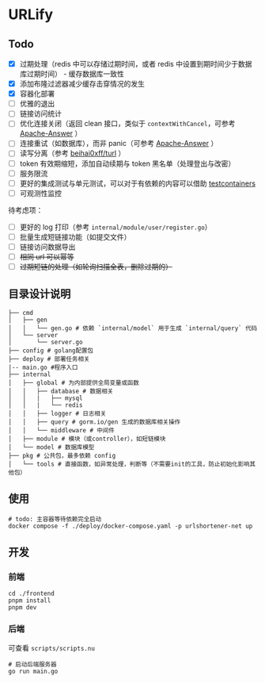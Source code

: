 # URLify

## Todo

-   [x] 过期处理（redis 中可以存储过期时间，或者 redis 中设置到期时间少于数据库过期时间） - 缓存数据库一致性
-   [x] 添加布隆过滤器减少缓存击穿情况的发生
-   [x] 容器化部署
-   [ ] 优雅的退出
-   [ ] 链接访问统计
-   [ ] 优化连接关闭（返回 clean 接口，类似于 `contextWithCancel`，可参考 [Apache-Answer](https://github.com/apache/incubator-answer) ）
-   [ ] 连接重试（如数据库），而非 panic（可参考 [Apache-Answer](https://github.com/apache/incubator-answer) ）
-   [ ] 读写分离（参考 [beihai0xff/turl](https://github.com/beihai0xff/turl) ）
-   [ ] token 有效期缩短，添加自动续期与 token 黑名单（处理登出与改密）
-   [ ] 服务限流
-   [ ] 更好的集成测试与单元测试，可以对于有依赖的内容可以借助 [testcontainers](https://github.com/testcontainers/testcontainers-go)
-   [ ] 可观测性监控

待考虑项：

-   [ ] 更好的 log 打印（参考 `internal/module/user/register.go`）
-   [ ] 批量生成短链接功能（如提交文件）
-   [ ] 链接访问数据导出
-   [ ] ~~相同 url 可以幂等~~
-   [ ] ~~过期短链的处理（如轮询扫描全表，删除过期的）~~

## 目录设计说明

```text
├── cmd
│   ├── gen
│   │   └── gen.go # 依赖 `internal/model` 用于生成 `internal/query` 代码
│   └── server
│       └── server.go
├── config # golang配置包
├── deploy # 部署任务相关
|-- main.go #程序入口
├── internal
│   ├── global # 为内部提供全局变量或函数
│   │   ├── database # 数据相关
│   │   |   ├── mysql
│   │   |   └── redis
│   │   ├── logger # 日志相关
│   │   ├── query # gorm.io/gen 生成的数据库相关操作
│   │   └── middleware # 中间件
│   ├── module # 模块（或controller），如短链模块
│   └── model # 数据库模型
├── pkg # 公共包，最多依赖 config
│   └── tools # 直接函数，如异常处理，判断等（不需要init的工具，防止初始化影响其他包）
```

## 使用

```shell
# todo: 主容器等待依赖完全启动
docker compose -f ./deploy/docker-compose.yaml -p urlshortener-net up
```

## 开发

### 前端

```shell
cd ./frontend
pnpm install
pnpm dev
```

### 后端

可查看 `scripts/scripts.nu`

```shell
# 启动后端服务器
go run main.go
```
